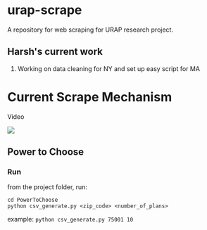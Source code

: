 # urap-scrape
A repository for web scraping for URAP research project. 
## Harsh's current work

1. Working on data cleaning for NY and set up easy script for MA

# Current Scrape Mechanism 

Video 

[![](http://img.youtube.com/vi/yp8ZQmz_cJQ/0.jpg)](http://www.youtube.com/watch?v=yp8ZQmz_cJQ "URAP Scrape Demo - NY ")

## Power to Choose

### Run

from the project folder, run:
```
cd PowerToChoose
python csv_generate.py <zip_code> <number_of_plans>
```

example:
`python csv_generate.py 75001 10`
